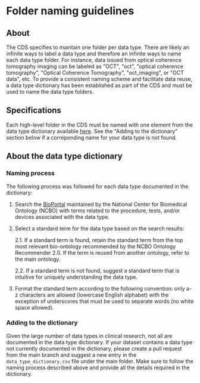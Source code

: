 # Folder naming guidelines

## About
The CDS specifies to maintain one folder per data type. There are likely an infinite ways to label a data type and therefore an infinite ways to name each data type folder. 
For instance, data issued from optical coherence tomography imaging can be labeled as "OCT", "oct", "optical coherence tomography", "Optical Coherence Tomography", "oct_imaging", or "OCT data", etc. 
To provide a consistent naming scheme and facilitate data reuse, a data type dictionary has been established as part of the CDS and must be used to name the data type folders.

## Specifications
Each high-level folder in the CDS must be named with one element from the data type dictionary available [here](data_type_dictionary.csv). See the "Adding to the dictionary" section below if a correponding name for your data type is not found. 

## About the data type dictionary

### Naming process
The following process was followed for each data type documented in the dictionary:
1. Search the [BioPortal](http://bioportal.bioontology.org/) maintained by the National Center for Biomedical Ontology (NCBO) with terms related to the procedure, tests, and/or devices associated with the data type.
2. Select a standard term for the data type based on the search results:

    2.1. If a standard term is found, retain the standard term from the top most relevant bio-ontology recommended by the NCBO Ontology Recommender 2.0. If the term is reused from another ontology, refer to the main ontology.
    
    2.2. If a standard term is not found, suggest a standard term that is intuitive for uniquely understanding the data type.

3. Format the standard term according to the following convention: only a-z characters are allowed (lowercase English alphabet) with the exception of underscores that must be used to separate words (no white space allowed).

### Adding to the dictionary
Given the large number of data types in clinical research, not all are documented in the data type dictionary. If your dataset contains a data type not currently documented in the dictionary,
please create a pull request from the main branch and suggest a new entry in the `data_type_dictionary.csv` file under the main folder. Make sure to follow the naming process described above and
provide all the details required in the dictionary.





